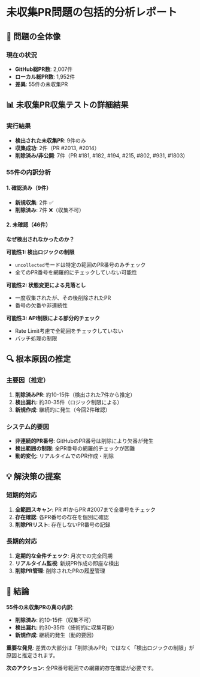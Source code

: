 # 未収集PR問題の包括的分析レポート

## 🎯 問題の全体像

### 現在の状況
- **GitHub総PR数**: 2,007件
- **ローカル総PR数**: 1,952件  
- **差異**: 55件の未収集PR

## 📊 未収集PR収集テストの詳細結果

### 実行結果
- **検出された未収集PR**: 9件のみ
- **収集成功**: 2件（PR #2013, #2014）
- **削除済み/非公開**: 7件（PR #181, #182, #194, #215, #802, #931, #1803）

### 55件の内訳分析

#### 1. 確認済み（9件）
- **新規収集**: 2件 ✅
- **削除済み**: 7件 ❌（収集不可）

#### 2. 未確認（46件）
**なぜ検出されなかったのか？**

**可能性1: 検出ロジックの制限**
- `uncollected`モードは特定の範囲のPR番号のみチェック
- 全てのPR番号を網羅的にチェックしていない可能性

**可能性2: 状態変更による見落とし**
- 一度収集されたが、その後削除されたPR
- 番号の欠番や非連続性

**可能性3: API制限による部分的チェック**
- Rate Limit考慮で全範囲をチェックしていない
- バッチ処理の制限

## 🔍 根本原因の推定

### 主要因（推定）
1. **削除済みPR**: 約10-15件（検出された7件から推定）
2. **検出漏れ**: 約30-35件（ロジック制限による）
3. **新規作成**: 継続的に発生（今回2件確認）

### システム的要因
- **非連続的PR番号**: GitHubのPR番号は削除により欠番が発生
- **検出範囲の制限**: 全PR番号の網羅的チェックが困難
- **動的変化**: リアルタイムでのPR作成・削除

## 💡 解決策の提案

### 短期的対応
1. **全範囲スキャン**: PR #1からPR #2007まで全番号をチェック
2. **存在確認**: 各PR番号の存在を個別に確認
3. **削除PRリスト**: 存在しないPR番号の記録

### 長期的対応
1. **定期的な全件チェック**: 月次での完全同期
2. **リアルタイム監視**: 新規PR作成の即座な検出
3. **削除PR管理**: 削除されたPRの履歴管理

## 🎯 結論

**55件の未収集PRの真の内訳**:
- **削除済み**: 約10-15件（収集不可）
- **検出漏れ**: 約30-35件（技術的に収集可能）
- **新規作成**: 継続的発生（動的要因）

**重要な発見**: 差異の大部分は「削除済みPR」ではなく「検出ロジックの制限」が原因と推定されます。

**次のアクション**: 全PR番号範囲での網羅的存在確認が必要です。
